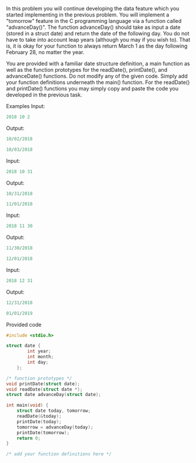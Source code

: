 In this problem you will continue developing the data feature which you started implementing in the previous problem. You will implement a "tomorrow" feature in the C programming language via a function called "advanceDay()". The function advanceDay() should take as input a date (stored in a struct date) and return the date of the following day. You do not have to take into account leap years (although you may if you wish to). That is, it is okay for your function to always return March 1 as the day following February 28, no matter the year.

You are provided with a familiar date structure definition, a main function as well as the function prototypes for the readDate(), printDate(), and advanceDate() functions. Do not modify any of the given code. Simply add your function definitions underneath the main() function. For the readDate() and printDate() functions you may simply copy and paste the code you developed in the previous task.

 

Examples
Input:
```c
2018 10 2
```
Output:
```c
10/02/2018                                                                      

10/03/2018
``` 

Input:
```c
2018 10 31
```
Output:
```c
10/31/2018                                                                      

11/01/2018
``` 

Input:
```c
2018 11 30
```
Output:
```c
11/30/2018                                                                      

12/01/2018                                                                      
``` 

Input:
```c
2018 12 31
```
Output:
```c
12/31/2018                                                                      

01/01/2019
``` 
Provided code
```c
#include <stdio.h>

struct date {
        int year;
        int month;
        int day;
    };

/* function prototypes */
void printDate(struct date);
void readDate(struct date *);
struct date advanceDay(struct date); 

int main(void) {
	struct date today, tomorrow;
	readDate(&today);
	printDate(today);
	tomorrow = advanceDay(today);
	printDate(tomorrow);
	return 0;
}

/* add your function definitions here */
```

